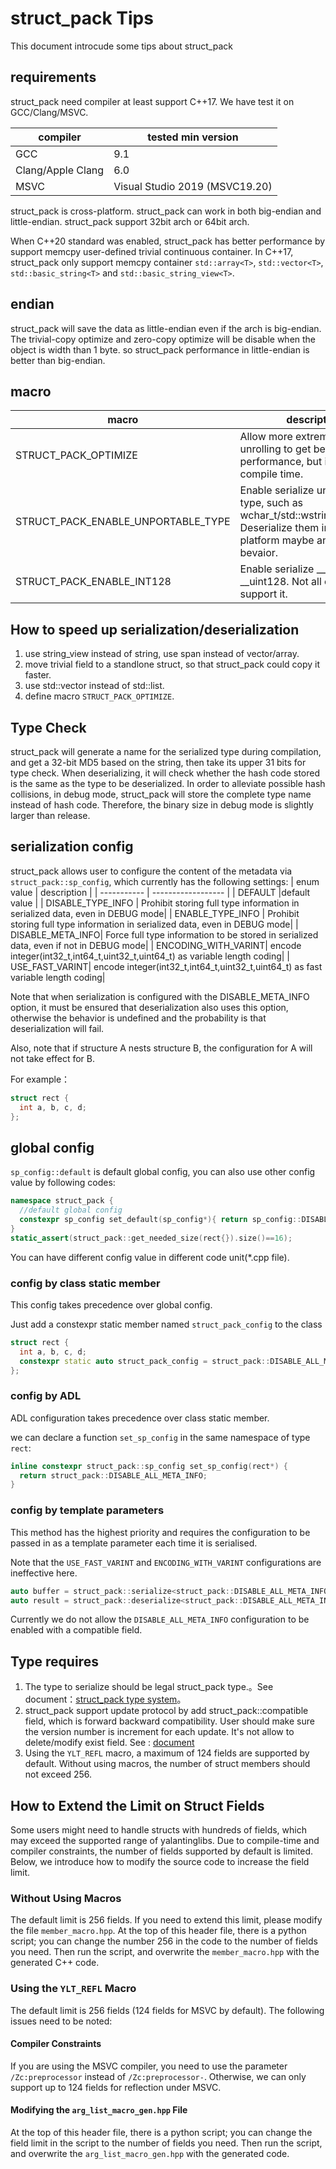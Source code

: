 # struct_pack Tips
This document introcude some tips about struct_pack
## requirements

struct_pack need compiler at least support C++17. We have test it on GCC/Clang/MSVC.

| compiler      | tested min version    | 
| ----------- | ------------------   |
| GCC         | 9.1                               |
| Clang/Apple Clang   | 6.0                        |
| MSVC        | Visual Studio 2019 (MSVC19.20)    |

struct_pack is cross-platform. struct_pack can work in both big-endian and little-endian. struct_pack support 32bit arch or 64bit arch. 

When C++20 standard was enabled, struct_pack has better performance by support memcpy user-defined trivial continuous container. In C++17, struct_pack only support memcpy container `std::array<T>`, `std::vector<T>`, `std::basic_string<T>` and `std::basic_string_view<T>`.

## endian

struct_pack will save the data as little-endian even if the arch is big-endian. The trivial-copy optimize and zero-copy optimize will be disable when the object is width than 1 byte. so struct_pack performance in little-endian is better than big-endian.

## macro
| macro      | description |
| ----------- | ------------------ |
| STRUCT_PACK_OPTIMIZE               | Allow more extremed loop unrolling to get better performance, but it cost more compile time.    |
| STRUCT_PACK_ENABLE_UNPORTABLE_TYPE | Enable serialize unportable type, such as wchar_t/std::wstring/std::bitset. Deserialize them in other platform maybe an undefined bevaior. |
| STRUCT_PACK_ENABLE_INT128 | Enable serialize __int128 and __uint128. Not all compiler support it.
## How to speed up serialization/deserialization
1. use string_view instead of string, use span instead of vector/array.
2. move trivial field to a standlone struct, so that struct_pack could copy it faster. 
3. use std::vector instead of std::list.
4. define macro `STRUCT_PACK_OPTIMIZE`.
## Type Check
struct_pack will generate a name for the serialized type during compilation, and get a 32-bit MD5 based on the string, then take its upper 31 bits for type check. When deserializing, it will check whether the hash code stored is the same as the type to be deserialized. 
In order to alleviate possible hash collisions, in debug mode, struct_pack will store the complete type name instead of hash code. Therefore, the binary size in debug mode is slightly larger than release. 
## serialization config
struct_pack allows user to configure the content of the metadata via `struct_pack::sp_config`, which currently has the following settings:
| enum value      | description |
| ----------- | ------------------ |
| DEFAULT               |default value          |
| DISABLE_TYPE_INFO  | Prohibit storing full type information in serialized data, even in DEBUG mode|
| ENABLE_TYPE_INFO | Prohibit storing full type information in serialized data, even in DEBUG mode|
| DISABLE_META_INFO| Force full type information to be stored in serialized data, even if not in DEBUG mode|
| ENCODING_WITH_VARINT| encode integer(int32_t,int64_t,uint32_t,uint64_t) as variable length coding|
| USE_FAST_VARINT| encode integer(int32_t,int64_t,uint32_t,uint64_t) as fast variable length coding|

Note that when serialization is configured with the DISABLE_META_INFO option, it must be ensured that deserialization also uses this option, otherwise the behavior is undefined and the probability is that deserialization will fail.

Also, note that if structure A nests structure B, the configuration for A will not take effect for B.

For example：
```cpp
struct rect {
  int a, b, c, d;
};
```

## global config

`sp_config::default` is default global config, you can also use other config value by following codes:

```cpp
namespace struct_pack {
  //default global config
  constexpr sp_config set_default(sp_config*){ return sp_config::DISABLE_ALL_META_INFO; }
}
static_assert(struct_pack::get_needed_size(rect{}).size()==16);
```

You can have different config value in different code unit(*.cpp file).

### config by class static member

This config takes precedence over global config.

Just add a constexpr static member named `struct_pack_config` to the class

```cpp
struct rect {
  int a, b, c, d;
  constexpr static auto struct_pack_config = struct_pack::DISABLE_ALL_META_INFO;
};
```

### config by ADL

ADL configuration takes precedence over class static member.

we can declare a function `set_sp_config` in the same namespace of type `rect`: 

```cpp
inline constexpr struct_pack::sp_config set_sp_config(rect*) {
  return struct_pack::DISABLE_ALL_META_INFO;
}
```

### config by template parameters

This method has the highest priority and requires the configuration to be passed in as a template parameter each time it is serialised.

Note that the `USE_FAST_VARINT` and `ENCODING_WITH_VARINT` configurations are ineffective here.

```cpp
auto buffer = struct_pack::serialize<struct_pack::DISABLE_ALL_META_INFO>(rect{});
auto result = struct_pack::deserialize<struct_pack::DISABLE_ALL_META_INFO,rect>(buffer);
```

Currently we do not allow the `DISABLE_ALL_META_INFO` configuration to be enabled with a compatible field.

## Type requires

1. The type to serialize should be legal struct_pack type.。See document：[struct_pack type system](https://alibaba.github.io/yalantinglibs/en/struct_pack/struct_pack_type_system.html)。
2. struct_pack support update protocol by add struct_pack::compatible field, which is forward backward compatibility. User should make sure the version number is increment for each update. It's not allow to delete/modify exist field. See : [document](https://alibaba.github.io/yalantinglibs/en/struct_pack/struct_pack_type_system.html#%E5%85%BC%E5%AE%B9%E7%B1%BB%E5%9E%8B)
3. Using the `YLT_REFL` macro, a maximum of 124 fields are supported by default. Without using macros, the number of struct members should not exceed 256.

## How to Extend the Limit on Struct Fields

Some users might need to handle structs with hundreds of fields, which may exceed the supported range of yalantinglibs. Due to compile-time and compiler constraints, the number of fields supported by default is limited. Below, we introduce how to modify the source code to increase the field limit.

### Without Using Macros

The default limit is 256 fields. If you need to extend this limit, please modify the file `member_macro.hpp`. At the top of this header file, there is a python script; you can change the number 256 in the code to the number of fields you need. Then run the script, and overwrite the `member_macro.hpp` with the generated C++ code.

### Using the `YLT_REFL` Macro

The default limit is 256 fields (124 fields for MSVC by default). The following issues need to be noted:

#### Compiler Constraints

If you are using the MSVC compiler, you need to use the parameter `/Zc:preprocessor` instead of `/Zc:preprocessor-`. Otherwise, we can only support up to 124 fields for reflection under MSVC.

#### Modifying the `arg_list_macro_gen.hpp` File

At the top of this header file, there is a python script; you can change the field limit in the script to the number of fields you need. Then run the script, and overwrite the `arg_list_macro_gen.hpp` with the generated code.
